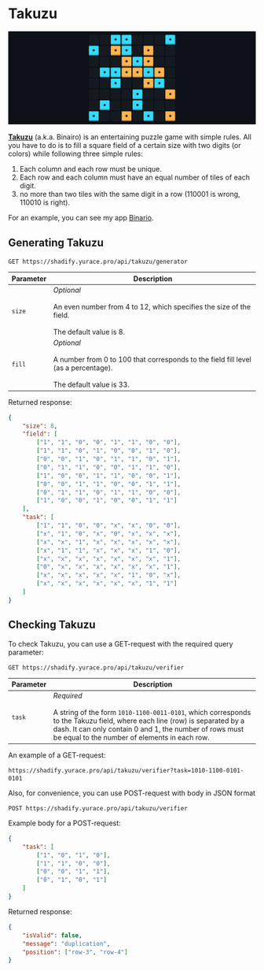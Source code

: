 # Takuzu

<p align="center"><img src="../images/takuzu.png" alt="Takuzu"/></p>

[**Takuzu**](https://en.wikipedia.org/wiki/Takuzu) (a.k.a. Binairo) is an entertaining puzzle game with simple rules. All you have to do is to fill a square field of a certain size with two digits (or colors) while following three simple rules:

1. Each column and each row must be unique.
2. Each row and each column must have an equal number of tiles of each digit.
3. no more than two tiles with the same digit in a row (110001 is wrong, 110010 is right).

For an example, you can see my app [Binario](https://binario.vercel.app).

## Generating Takuzu

```nginx
GET https://shadify.yurace.pro/api/takuzu/generator
```

| Parameter | Description                                                                                                                              |
| --------- | ---------------------------------------------------------------------------------------------------------------------------------------- |
| `size`    | _Optional_ <br><br> An even number from 4 to 12, which specifies the size of the field. <br><br> The default value is 8.                 |
| `fill`    | _Optional_ <br><br> A number from 0 to 100 that corresponds to the field fill level (as a percentage). <br><br> The default value is 33. |

Returned response:

```json
{
    "size": 8,
    "field": [
        ["1", "1", "0", "0", "1", "1", "0", "0"],
        ["1", "1", "0", "1", "0", "0", "1", "0"],
        ["0", "0", "1", "0", "1", "1", "0", "1"],
        ["0", "1", "1", "0", "0", "1", "1", "0"],
        ["1", "0", "0", "1", "1", "0", "0", "1"],
        ["0", "0", "1", "1", "0", "0", "1", "1"],
        ["0", "1", "1", "0", "1", "1", "0", "0"],
        ["1", "0", "0", "1", "0", "0", "1", "1"]
    ],
    "task": [
        ["1", "1", "0", "0", "x", "x", "0", "0"],
        ["x", "1", "0", "x", "0", "x", "x", "x"],
        ["x", "x", "1", "x", "x", "x", "x", "x"],
        ["x", "1", "1", "x", "x", "x", "1", "0"],
        ["x", "x", "x", "x", "x", "x", "x", "1"],
        ["0", "x", "x", "x", "x", "x", "x", "1"],
        ["x", "x", "x", "x", "x", "1", "0", "x"],
        ["x", "x", "x", "x", "x", "x", "1", "1"]
    ]
}
```

## Checking Takuzu

To check Takuzu, you can use a GET-request with the required query parameter:

```nginx
GET https://shadify.yurace.pro/api/takuzu/verifier
```

| Parameter | Description                                                                                                                                                                                                                                               |
| --------- | --------------------------------------------------------------------------------------------------------------------------------------------------------------------------------------------------------------------------------------------------------- |
| `task`    | _Required_ <br><br> A string of the form `1010-1100-0011-0101`, which corresponds to the Takuzu field, where each line (row) is separated by a dash. It can only contain 0 and 1, the number of rows must be equal to the number of elements in each row. |

An example of a GET-request:

```nginx
https://shadify.yurace.pro/api/takuzu/verifier?task=1010-1100-0101-0101
```

Also, for convenience, you can use POST-request with body in JSON format

```nginx
POST https://shadify.yurace.pro/api/takuzu/verifier
```

Example body for a POST-request:

```json
{
    "task": [
        ["1", "0", "1", "0"],
        ["1", "1", "0", "0"],
        ["0", "0", "1", "1"],
        ["0", "1", "0", "1"]
    ]
}
```

Returned response:

```json
{
    "isValid": false,
    "message": "duplication",
    "position": ["row-3", "row-4"]
}
```
